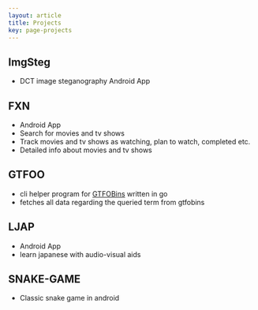 ```yaml
---
layout: article
title: Projects
key: page-projects
---
```


## ImgSteg
* DCT image steganography Android App

## FXN 
* Android App
* Search for movies and tv shows
* Track movies and tv shows as watching, plan to watch, completed etc.
* Detailed info about movies and tv shows

## GTFOO
* cli helper program for [GTFOBins](https://gtfobins.github.io/) written in go
* fetches all data regarding the queried term from gtfobins

## LJAP
* Android App
* learn japanese with audio-visual aids

## SNAKE-GAME
* Classic snake game in android

